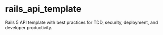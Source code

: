 # rails_api_template
Rails 5 API template with best practices for TDD, security, deployment, and developer productivity.
